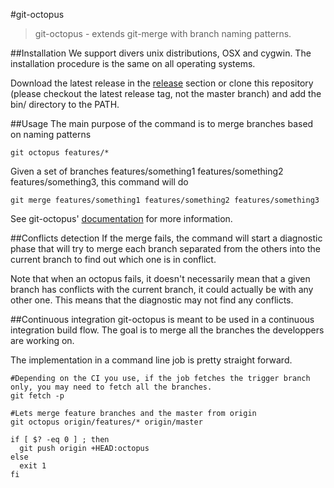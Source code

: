 #git-octopus
>git-octopus - extends git-merge with branch naming patterns.

##Installation
We support divers unix distributions, OSX and cygwin. The installation procedure is the same on all operating systems.

Download the latest release in the [release](https://github.com/lesfurets/git-octopus/releases) section or clone this repository (please checkout the latest release tag, not the master branch) and add the bin/ directory to the PATH.

##Usage
The main purpose of the command is to merge branches based on naming patterns
```
git octopus features/*
```
Given a set of branches features/something1 features/something2 features/something3, this command will do
```
git merge features/something1 features/something2 features/something3
```

See git-octopus' [documentation](http://lesfurets.github.io/git-octopus/doc/git-octopus.html) for more information.

##Conflicts detection
If the merge fails, the command will start a diagnostic phase that will try to merge each branch separated from the others into the current branch to find out which one is in conflict.

Note that when an octopus fails, it doesn't necessarily mean that a given branch has conflicts with the current branch, it could actually be with any other one. This means that the diagnostic may not find any conflicts. 

##Continuous integration
git-octopus is meant to be used in a continuous integration build flow. The goal is to merge all the branches the developpers are working on. 

The implementation in a command line job is pretty straight forward.
```
#Depending on the CI you use, if the job fetches the trigger branch only, you may need to fetch all the branches.
git fetch -p

#Lets merge feature branches and the master from origin
git octopus origin/features/* origin/master

if [ $? -eq 0 ] ; then
  git push origin +HEAD:octopus
else
  exit 1
fi
```
